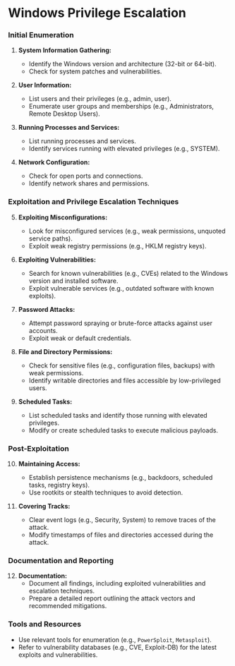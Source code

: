 # Windows Privilege Escalation


### Initial Enumeration
1. **System Information Gathering:**
   - Identify the Windows version and architecture (32-bit or 64-bit).
   - Check for system patches and vulnerabilities.

2. **User Information:**
   - List users and their privileges (e.g., admin, user).
   - Enumerate user groups and memberships (e.g., Administrators, Remote Desktop Users).

3. **Running Processes and Services:**
   - List running processes and services.
   - Identify services running with elevated privileges (e.g., SYSTEM).

4. **Network Configuration:**
   - Check for open ports and connections.
   - Identify network shares and permissions.

### Exploitation and Privilege Escalation Techniques
5. **Exploiting Misconfigurations:**
   - Look for misconfigured services (e.g., weak permissions, unquoted service paths).
   - Exploit weak registry permissions (e.g., HKLM registry keys).

6. **Exploiting Vulnerabilities:**
   - Search for known vulnerabilities (e.g., CVEs) related to the Windows version and installed software.
   - Exploit vulnerable services (e.g., outdated software with known exploits).

7. **Password Attacks:**
   - Attempt password spraying or brute-force attacks against user accounts.
   - Exploit weak or default credentials.

8. **File and Directory Permissions:**
   - Check for sensitive files (e.g., configuration files, backups) with weak permissions.
   - Identify writable directories and files accessible by low-privileged users.

9. **Scheduled Tasks:**
   - List scheduled tasks and identify those running with elevated privileges.
   - Modify or create scheduled tasks to execute malicious payloads.

### Post-Exploitation
10. **Maintaining Access:**
    - Establish persistence mechanisms (e.g., backdoors, scheduled tasks, registry keys).
    - Use rootkits or stealth techniques to avoid detection.

11. **Covering Tracks:**
    - Clear event logs (e.g., Security, System) to remove traces of the attack.
    - Modify timestamps of files and directories accessed during the attack.

### Documentation and Reporting
12. **Documentation:**
    - Document all findings, including exploited vulnerabilities and escalation techniques.
    - Prepare a detailed report outlining the attack vectors and recommended mitigations.

### Tools and Resources
- Use relevant tools for enumeration (e.g., `PowerSploit`, `Metasploit`).
- Refer to vulnerability databases (e.g., CVE, Exploit-DB) for the latest exploits and vulnerabilities.

